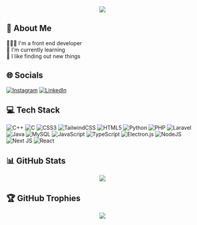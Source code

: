 <div align="center">
    <img src="https://media1.tenor.com/m/LSDeBe2JAfoAAAAd/cat-coding.gif" />
</div>

## 💫 About Me
👨🏻‍💻 I'm a front end developer<br>
🌱 I'm currently learning<br>
🔭 I like finding out new things

## 🌐 Socials
[![Instagram](https://img.shields.io/badge/Instagram-%23E4405F.svg?logo=Instagram&logoColor=white)](https://instagram.com/fal.hnf) [![LinkedIn](https://img.shields.io/badge/LinkedIn-%230077B5.svg?logo=linkedin&logoColor=white)](https://www.linkedin.com/in/naufal-hanif-4a17a3315) 

## 💻 Tech Stack
![C++](https://img.shields.io/badge/c++-%2300599C.svg?style=for-the-badge&logo=c%2B%2B&logoColor=white) ![C](https://img.shields.io/badge/c-%2300599C.svg?style=for-the-badge&logo=c&logoColor=white) ![CSS3](https://img.shields.io/badge/css3-%231572B6.svg?style=for-the-badge&logo=css3&logoColor=white) ![TailwindCSS](https://img.shields.io/badge/tailwindcss-%2338B2AC.svg?style=for-the-badge&logo=tailwind-css&logoColor=white) ![HTML5](https://img.shields.io/badge/html5-%23E34F26.svg?style=for-the-badge&logo=html5&logoColor=white) ![Python](https://img.shields.io/badge/python-3670A0?style=for-the-badge&logo=python&logoColor=ffdd54) ![PHP](https://img.shields.io/badge/php-%23777BB4.svg?style=for-the-badge&logo=php&logoColor=white) ![Laravel](https://img.shields.io/badge/laravel-%23FF2D20.svg?style=for-the-badge&logo=laravel&logoColor=white) ![Java](https://img.shields.io/badge/java-%23ED8B00.svg?style=for-the-badge&logo=openjdk&logoColor=white) ![MySQL](https://img.shields.io/badge/mysql-4479A1.svg?style=for-the-badge&logo=mysql&logoColor=white) ![JavaScript](https://img.shields.io/badge/javascript-%23323330.svg?style=for-the-badge&logo=javascript&logoColor=%23F7DF1E) ![TypeScript](https://img.shields.io/badge/typescript-%23007ACC.svg?style=for-the-badge&logo=typescript&logoColor=white) ![Electron.js](https://img.shields.io/badge/Electron-191970?style=for-the-badge&logo=Electron&logoColor=white) ![NodeJS](https://img.shields.io/badge/node.js-6DA55F?style=for-the-badge&logo=node.js&logoColor=white) ![Next JS](https://img.shields.io/badge/Next-black?style=for-the-badge&logo=next.js&logoColor=white) ![React](https://img.shields.io/badge/react-%2320232a.svg?style=for-the-badge&logo=react&logoColor=%2361DAFB)

## 📊 GitHub Stats
<div align="center">
    <!-- <img height="180" src="https://streak-stats.demolab.com/?user=naufalhanif25&theme=default&hide_border=false&card_height=180" /> -->
    <img src="https://github-readme-stats.vercel.app/api/top-langs/?username=naufalhanif25&theme=default&hide_border=false&include_all_commits=true&count_private=false&layout=compact&langs_count=10&size_weight=0.5&count_weight=0.5&card_width=350" />
</div>

## 🏆 GitHub Trophies
<div align="center">
    <img src="https://github-profile-trophy.vercel.app/?username=naufalhanif25&theme=default&no-frame=false&no-bg=false&margin-w=4&row=1&column=4" />
</div>